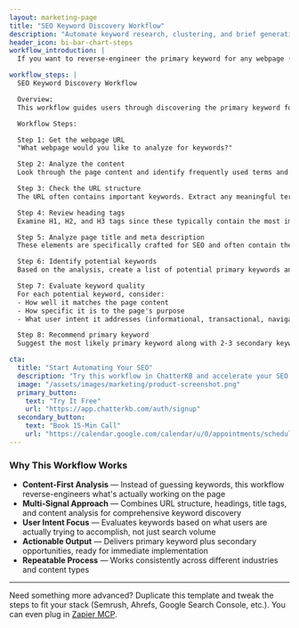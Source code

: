 ```yaml
---
layout: marketing-page
title: "SEO Keyword Discovery Workflow"
description: "Automate keyword research, clustering, and brief generation using ChatterKB."
header_icon: bi-bar-chart-steps
workflow_introduction: |
  If you want to reverse-engineer the primary keyword for any webpage (and find some secondary gold while you’re at it), here’s a step-by-step workflow you can run directly in ChatterKB.

workflow_steps: |
  SEO Keyword Discovery Workflow

  Overview:
  This workflow guides users through discovering the primary keyword for a webpage through content analysis rather than direct questioning. Follow each step **exactly** as described. Map Steps to the Step Numbers and Titles provided below.

  Workflow Steps:

  Step 1: Get the webpage URL
  "What webpage would you like to analyze for keywords?"

  Step 2: Analyze the content
  Look through the page content and identify frequently used terms and phrases. Pay special attention to words that appear in the first paragraph and those that repeat throughout the text.

  Step 3: Check the URL structure
  The URL often contains important keywords. Extract any meaningful terms from the URL path.

  Step 4: Review heading tags
  Examine H1, H2, and H3 tags since these typically contain the most important topics on the page.

  Step 5: Analyze page title and meta description
  These elements are specifically crafted for SEO and often contain the primary keyword.

  Step 6: Identify potential keywords
  Based on the analysis, create a list of potential primary keywords and secondary keyword opportunities.

  Step 7: Evaluate keyword quality
  For each potential keyword, consider:
  - How well it matches the page content
  - How specific it is to the page's purpose
  - What user intent it addresses (informational, transactional, navigational)

  Step 8: Recommend primary keyword
  Suggest the most likely primary keyword along with 2-3 secondary keyword opportunities.

cta:
  title: "Start Automating Your SEO"
  description: "Try this workflow in ChatterKB and accelerate your SEO content planning."
  image: "/assets/images/marketing/product-screenshot.png"
  primary_button:
    text: "Try It Free"
    url: "https://app.chatterkb.com/auth/signup"
  secondary_button:
    text: "Book 15-Min Call"
    url: "https://calendar.google.com/calendar/u/0/appointments/schedules/AcZssZ0oYQ10osj27ugUfwOrSoV893uJ-kWPhIKNBhII5bTlwc3j6HdkEunH29TciGeOttFjfxqEn92O"
---
```


### Why This Workflow Works

- **Content-First Analysis** — Instead of guessing keywords, this workflow reverse-engineers what's actually working on the page
- **Multi-Signal Approach** — Combines URL structure, headings, title tags, and content analysis for comprehensive keyword discovery
- **User Intent Focus** — Evaluates keywords based on what users are actually trying to accomplish, not just search volume
- **Actionable Output** — Delivers primary keyword plus secondary opportunities, ready for immediate implementation
- **Repeatable Process** — Works consistently across different industries and content types

---

Need something more advanced? Duplicate this template and tweak the steps to fit your stack (Semrush, Ahrefs, Google Search Console, etc.). You can even plug in [Zapier MCP](https://mcp.zapier.com). 